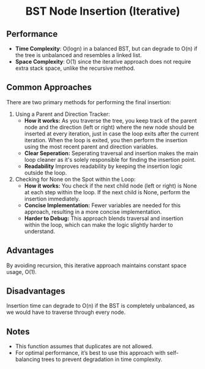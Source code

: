<h1 align="center">BST Node Insertion (Iterative)</h1>

## Performance
- **Time Complexity**: O(logn) in a balanced BST, but can degrade to O(n) if the tree is unbalanced and resembles a linked list.
- **Space Complexity**: O(1) since the iterative approach does not require extra stack space, unlike the recursive method.

## Common Approaches
There are two primary methods for performing the final insertion:
1. Using a Parent and Direction Tracker:
	- **How it works:** As you traverse the tree, you keep track of the parent node and the direction (left or right) where the new node should be inserted at every iteration, just in case the loop exits after the current iteration. When the loop is exited, you then perform the insertion using the most recent parent and direction variables.
	- **Clear Seperation:** Seperating traversal and insertion makes the main loop cleaner as it's solely responsible for finding the insertion point.
	- **Readability** Improves readability by keeping the insertion logic outside the loop.
2. Checking for None on the Spot within the Loop:
	- **How it works:** You check if the next child node (left or right) is None at each step within the loop. If the next child is None, perform the insertion immediately.
	- **Concise Implementation:** Fewer variables are needed for this approach, resulting in a more concise implementation.
	- **Harder to Debug:** This approach blends traversal and insertion within the loop, which can make the logic slightly harder to understand.

## Advantages
By avoiding recursion, this iterative approach maintains constant space usage, O(1).

## Disadvantages
Insertion time can degrade to O(n) if the BST is completely unbalanced, as we would have to traverse through every node.

## Notes
- This function assumes that duplicates are not allowed.
- For optimal performance, it’s best to use this approach with self-balancing trees to prevent degradation in time complexity.